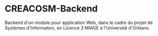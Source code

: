 # CREACOSM-Backend
Backend d'un module pour application Web, dans le cadre du projet de Systèmes d'Information, en Licence 3 MIAGE à l'Université d'Orléans.
